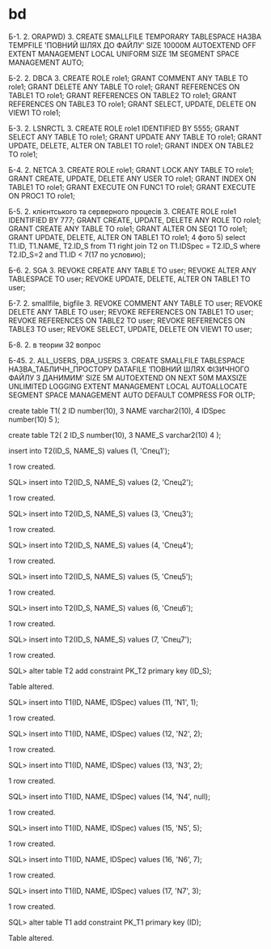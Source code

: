 # bd
Б-1.
2. ORAPWD)
3. 
CREATE SMALLFILE TEMPORARY TABLESPACE НАЗВА 
TEMPFILE 'ПОВНИЙ ШЛЯХ ДО ФАЙЛУ' SIZE 10000M 
AUTOEXTEND OFF
EXTENT MANAGEMENT LOCAL UNIFORM SIZE 1M
SEGMENT SPACE MANAGEMENT AUTO;


Б-2.
2. DBCA
3. 
CREATE ROLE role1;
GRANT COMMENT ANY TABLE TO role1;
GRANT DELETE ANY TABLE TO role1;
GRANT REFERENCES ON TABLE1 TO role1;
GRANT REFERENCES ON TABLE2 TO role1;
GRANT REFERENCES ON TABLE3 TO role1;
GRANT SELECT, UPDATE, DELETE ON VIEW1 TO role1;



Б-3.
2. LSNRCTL
3. 
CREATE ROLE role1 IDENTIFIED BY 5555;
GRANT SELECT ANY TABLE TO role1;
GRANT UPDATE ANY TABLE TO role1;
GRANT UPDATE, DELETE, ALTER ON TABLE1 TO role1;
GRANT INDEX ON TABLE2 TO role1;

Б-4.
2. NETCA
3. 
CREATE ROLE role1;
GRANT LOCK ANY TABLE TO role1;
GRANT CREATE, UPDATE, DELETE ANY USER TO role1;
GRANT INDEX ON TABLE1 TO role1;
GRANT EXECUTE ON FUNC1 TO role1; 
GRANT EXECUTE ON PROC1 TO role1; 

Б-5.
2.  клієнтського та серверного процесів
3.
CREATE ROLE role1 IDENTIFIED BY 777;
GRANT CREATE, UPDATE, DELETE ANY ROLE TO role1;
GRANT CREATE ANY TABLE TO role1;
GRANT ALTER ON SEQ1 TO role1; 
GRANT UPDATE, DELETE, ALTER ON TABLE1 TO role1;
4 фото
5)
select T1.ID, T1.NAME, T2.ID_S from T1
	right join T2 on T1.IDSpec = T2.ID_S
	where T2.ID_S=2 and T1.ID < 7(17 по условию);
  

Б-6.
2.  SGA
3.
REVOKE CREATE ANY TABLE TO user;
REVOKE ALTER ANY TABLESPACE TO user;
REVOKE UPDATE, DELETE, ALTER ON TABLE1 TO user;



Б-7.
2.  smallfile, bigfile
3.
REVOKE COMMENT ANY TABLE TO user;
REVOKE DELETE ANY TABLE TO user;
REVOKE REFERENCES ON TABLE1 TO user;
REVOKE REFERENCES ON TABLE2 TO user;
REVOKE REFERENCES ON TABLE3 TO user;
REVOKE SELECT, UPDATE, DELETE ON VIEW1 TO user;




Б-8.
2. в теории 32 вопрос


Б-45.
2.  ALL_USERS, DBA_USERS
3.
CREATE SMALLFILE TABLESPACE НАЗВА_ТАБЛИЧН_ПРОСТОРУ 
DATAFILE ‘ПОВНИЙ ШЛЯХ ФІЗИЧНОГО ФАЙЛУ З ДАНИМИМ’ SIZE 5M 
AUTOEXTEND ON NEXT 50M MAXSIZE UNLIMITED
LOGGING 
EXTENT MANAGEMENT LOCAL AUTOALLOCATE 
SEGMENT SPACE MANAGEMENT AUTO
DEFAULT COMPRESS FOR OLTP;



create table T1(
  2  ID number(10),
  3  NAME varchar2(10),
  4  IDSpec number(10)
  5  );
  
  create table T2(
  2  ID_S number(10),
  3  NAME_S varchar2(10)
  4  );
  
   insert into T2(ID_S, NAME_S) values (1, 'Спец1');

1 row created.

SQL> insert into T2(ID_S, NAME_S) values (2, 'Спец2');

1 row created.

SQL> insert into T2(ID_S, NAME_S) values (3, 'Спец3');

1 row created.

SQL> insert into T2(ID_S, NAME_S) values (4, 'Спец4');

1 row created.

SQL> insert into T2(ID_S, NAME_S) values (5, 'Спец5');

1 row created.

SQL> insert into T2(ID_S, NAME_S) values (6, 'Спец6');

1 row created.

SQL> insert into T2(ID_S, NAME_S) values (7, 'Спец7');

1 row created.

SQL> alter table T2 add constraint PK_T2 primary key (ID_S);

Table altered.

SQL> insert into T1(ID, NAME, IDSpec) values (11, 'N1', 1);

1 row created.

SQL> insert into T1(ID, NAME, IDSpec) values (12, 'N2', 2);

1 row created.

SQL> insert into T1(ID, NAME, IDSpec) values (13, 'N3', 2);

1 row created.

SQL> insert into T1(ID, NAME, IDSpec) values (14, 'N4', null);

1 row created.

SQL> insert into T1(ID, NAME, IDSpec) values (15, 'N5', 5);

1 row created.

SQL> insert into T1(ID, NAME, IDSpec) values (16, 'N6', 7);

1 row created.

SQL> insert into T1(ID, NAME, IDSpec) values (17, 'N7', 3);

1 row created.

SQL> alter table T1 add constraint PK_T1 primary key (ID);

Table altered.
